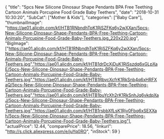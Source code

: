 {
	"title": "5pcs New Silicone Dinosaur Shape Pendants BPA Free Teething Cartoon Animals Porcupine Food Grade Baby Teethers",
	"date": "2018-10-31 10:30:20",
	"SubCat": ["Mother & Kids"],
	"categories": ["Baby Care"],
	"thumbnailImage": "https://ae01.alicdn.com/kf/HTB1RNbndhTpK1RjSZFKq6y2wXXan/5pcs-New-Silicone-Dinosaur-Shape-Pendants-BPA-Free-Teething-Cartoon-Animals-Porcupine-Food-Grade-Baby-Teethers.jpg_220x220.jpg",
	"BigImage": ["https://ae01.alicdn.com/kf/HTB1RNbndhTpK1RjSZFKq6y2wXXan/5pcs-New-Silicone-Dinosaur-Shape-Pendants-BPA-Free-Teething-Cartoon-Animals-Porcupine-Food-Grade-Baby-Teethers.jpg","https://ae01.alicdn.com/kf/HTB1drDcXjDuK1RjSszdq6xGLpXaE/5pcs-New-Silicone-Dinosaur-Shape-Pendants-BPA-Free-Teething-Cartoon-Animals-Porcupine-Food-Grade-Baby-Teethers.jpg","https://ae01.alicdn.com/kf/HTB1RbvcXcfrK1RkSnb4q6xHRFXaQ/5pcs-New-Silicone-Dinosaur-Shape-Pendants-BPA-Free-Teething-Cartoon-Animals-Porcupine-Food-Grade-Baby-Teethers.jpg","https://ae01.alicdn.com/kf/HTB1buYcXh2rK1RkSnhJq6ykdpXaJ/5pcs-New-Silicone-Dinosaur-Shape-Pendants-BPA-Free-Teething-Cartoon-Animals-Porcupine-Food-Grade-Baby-Teethers.jpg","https://ae01.alicdn.com/kf/HTB1rsbbXfLsK1Rjy0Fbq6xSEXXah/5pcs-New-Silicone-Dinosaur-Shape-Pendants-BPA-Free-Teething-Cartoon-Animals-Porcupine-Food-Grade-Baby-Teethers.jpg"],
	"actualPrice": 12.44,
	"comparePrice": 18.56,
	"linkurl": "http://s.click.aliexpress.com/e/juYq0RO",
	"inStock": 59
}
